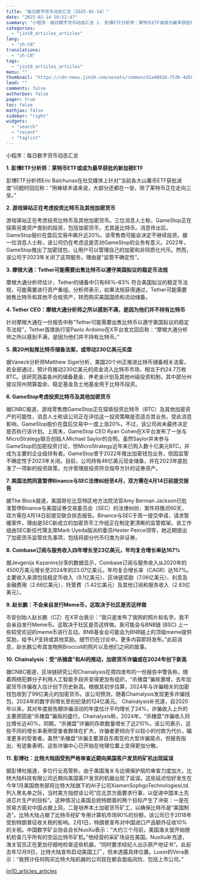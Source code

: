 ```yaml
---
title: "每日数字货币动态汇总（2025-02-14）"
date: "2025-02-14 10:52:47"
summary: "小程序：每日数字货币动态汇总 1. 彭博ETF分析师：莱特币ETF或成为最早获批的新加密ETF 彭博..."
categories:
  - "jin10_articles_articles"
lang:
  - "zh-CN"
translations:
  - "zh-CN"
tags:
  - "jin10_articles_articles"
menu: ""
thumbnail: "https://cdn-news.jin10.com/assets/common/d1a48818-753b-4d58-a55d-f39bb4c10f86.png/lite"
lead: ""
comments: false
authorbox: false
pager: true
toc: false
mathjax: false
sidebar: "right"
widgets:
  - "search"
  - "recent"
  - "taglist"
---
```


小程序：每日数字货币动态汇总

**1. 彭博ETF分析师：莱特币ETF或成为最早获批的新加密ETF**

彭博ETF分析师Eric Balchunas在社交媒体上针对“当前各大山寨币ETF获批进度”问题时回应称：“用棒球术语来说，大部分还都在一垒，除了莱特币正在走向三垒。”

**2. 游戏驿站正在考虑投资比特币及其他加密货币**

游戏驿站正在考虑投资比特币及其他加密货币。三位消息人士称，GameStop正在探索另类资产类别的投资，包括加密货币，尤其是比特币。消息传出后，GameStop股价在盘后交易中飙升近20%。该零售商可能会决定不继续投资。据一位消息人士称，该公司仍在考虑这是否对GameStop的业务有意义。2022年，GameStop推出了加密钱包，让用户可以管理自己的加密和非同质化代币。然而，该公司于2023年关闭了这项服务，理由是“监管不确定性”。

**3. 摩根大通：Tether可能需要出售比特币以遵守美国拟议的稳定币法规**

摩根大通分析师估计，Tether的储备中只有66%–83% 符合美国拟议的稳定币法规，可能需要进行资产重组。分析师表示，如果法规获得通过，Tether可能需要抛售比特币和其他不合规资产，转而购买美国国债和流动储备。

**4. Tether CEO：摩根大通分析师之所以感到不满，是因为他们并不持有比特币**

针对摩根大通在一份报告中称“Tether可能需要出售比特币以遵守美国拟议的稳定币法规”，Tether首席执行官Paolo Ardoino在X平台发文回应称：“摩根大通分析师之所以感到不满，是因为他们并不持有比特币。”

**5. 美20州拟推比特币储备法案，或带动230亿美元买盘**

据Vaneck分析师Matthew Sigel分析，美国20个州正推进比特币储备相关法案，若全部通过，预计将推动230亿美元的资金流入比特币市场，相当于约24.7万枚BTC。该研究涵盖各州的储备基金、养老金计划及其他州级投资机制，其中部分州提议将州预算盈余、稳定基金及土地基金用于比特币投资。

**6. GameStop考虑投资比特币及其他加密货币**

据CNBC报道，游戏零售商GameStop正在探索投资比特币（BTC）及其他加密资产的可能性，消息人士称该公司正在评估这一投资策略是否适合其业务。受此消息影响，GameStop股价在盘后交易中一度上涨20%。不过，该公司尚未最终决定是否执行该计划。上周末，GameStop CEO Ryan Cohen在X平台发布了一张与MicroStrategy联合创始人Michael Saylor的合照。虽然Saylor并未参与GameStop的加密投资讨论，但MicroStrategy近年来已购入数十亿美元BTC，并成为主要的企业级持有者。GameStop曾于2022年推出加密钱包业务，但因监管不确定性于2023年关闭。目前，公司持有46亿美元现金储备，并在2023年底批准了一项新的投资政策，允许管理层投资符合指导方针的证券资产。

**7. 美国法院同意暂停Binance与SEC法律纠纷至4月，双方需在4月14日前提交报告**

据The Block报道，美国哥伦比亚特区地方法院法官Amy Berman Jackson已批准暂停Binance与美国证券交易委员会（SEC）的法律纠纷，案件将推迟60天，双方需在4月14日前提交联合状态报告。Binance与SEC于周一提交申请，请求暂缓案件，理由是SEC新成立的加密货币工作组正在制定更清晰的监管框架。该工作组由SEC新任代理主席Mark Uyeda指派的委员Hester Peirce领导，她近期提出了加密货币监管优先事项，包括将部分代币归类为非证券。

**8. Coinbase订阅与服务收入四年增长至23亿美元，年均复合增长率达167%**

据Jevgenijs Kazanins分享的数据显示，Coinbase订阅与服务收入从2020年的4500万美元增长至2024年的23.07亿美元，年均复合增长率（CAGR）达167%。主要收入来源包括稳定币收入（9.1亿美元）、区块链奖励（7.06亿美元）、利息及金融费用（2.66亿美元）、托管费（1.42亿美元）及其他订阅和服务收入（2.83亿美元）。

**9. 赵长鹏：不会亲自发行Meme币，这取决于社区是否这样做**

币安创始人赵长鹏（CZ）在X平台表示：“我只是发布了我狗的照片和名字。我不会亲自发行Meme币。这取决于社区是否这样做。我可能会与BNB链 (BSC) 上一些较受欢迎的meme币进行互动。BNB基金会可能会为BNB链上的顶级meme提供奖励，给予LP支持或其他奖励。细节仍在讨论中。更多内容即将发布。”此前消息，赵长鹏公布其宠物狗Broccoli的照片以及他们之间的故事。

**10. Chainalysis：受“杀猪盘”和AI的推动，加密货币诈骗或在2024年创下新高**

据CNBC报道，区块链研究公司Chainalysis在周四发布的一份报告中警告称，随着网络犯罪分子利用人工智能手段并变得更加有组织，“杀猪盘”骗局激增，去年加密货币诈骗收入估计创下历史新高。根据其初步估算，2024年与诈骗相关的加密钱包收到了99亿美元的加密货币。该公司预测，随着Chainalysis发现更多诈骗钱包，2024年的数字将增长至创纪录的124亿美元。 Chainalysis补充道，自2020年以来，其对年度报告期诈骗活动的年度估计平均增长了24%，诈骗收入上升的主要原因是“杀猪盘”骗局的盛行。Chainalysis称，2024年，“杀猪盘”诈骗收入同比增长近40%，同期，“杀猪盘”诈骗的存款数量增长了近210%。该公司表示，这些不同的增长率表明受害者群体在扩大，诈骗者更倾向于以较小的付款为代价，瞄准更多的受害者。虽然“杀猪盘”诈骗主要源自东南亚的大型诈骗窝点，但报告指出，有迹象表明，这些诈骗中心已开始在地理位置上变得更加分散。

**11. 彭博社：比特大陆因受到严格审查近期向美国客户发货的矿机出现延误**

据彭博社报道，多位行业高管称，由于美国海关与边境保护局的审查力度加大，比特大陆科技有限公司近期向美国客户发货的机器出现了延误。这些延迟恰好发生在今年1月美国商务部将比特大陆旗下的AI子公司XiamenSophgoTechnologiesLtd.列入黑名单之际，当时美方指控该公司“应北京方面要求行事，以促进中国本土先进芯片生产的目标”。这种情况让美国总统特朗普的两个目标产生了冲突：一是在贸易方面对中国占据上风，二是培养本土加密货币矿工，以确保比特币是“美国制造”。比特大陆占据了比特币挖矿专用计算机市场90%的份额，该公司已于2018年受到特朗普征收关税的影响。2月1日，特朗普宣布对中国进口产品额外征收10%的关税。中国数字矿业协会会长NuoXu表示：“大约三个月前，美国海关就开始随机检查几乎所有的空运比特币矿机。”他经营的采矿场设在美国。NuoXu补充道，海关官员正在更加仔细地检查这些机器，“同时要求经纪人出示原产地证书”。此前去年12月9日，比特大陆宣布启动美国工厂，但未透露具体位置。Luxor的Vera表示：“我预计任何购买比特大陆机器的公司现在都会面临风险，包括上市公司。”

[jin10_articles_articles](https://xnews.jin10.com/details/163199)
